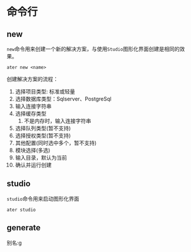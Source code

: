 # 命令行

## new

`new`命令用来创建一个新的解决方案，与使用`Studio`图形化界面创建是相同的效果。

```pwsh
ater new <name>
```

创建解决方案的流程：

1. 选择项目类型: 标准或轻量
2. 选择数据库类型：Sqlserver、PostgreSql
3. 输入连接字符串
4. 选择缓存类型
   1. 不是内存时，输入连接字符串
5. 选择队列类型(暂不支持)
6. 选择授权类型(暂不支持)
7. 其他配置(同时选中多个，暂不支持)
8. 模块选择(多选)
9. 输入目录，默认为当前
10. 确认并运行创建

## studio

`studio`命令用来启动图形化界面

```pwsh
ater studio
```

## generate

别名:g 

